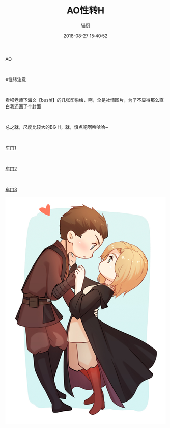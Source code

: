 ﻿---
layout: post
title: AO性转H
date: 2018-08-27 15:40:52
updated: 2019-02-02 15:14:23
comments: true
categories: [Photo]
tags: [obikin, AO, obi-wan kenobi, anakin skywalker, star wars]
author: "猫厨"
description: ""
toc: true
---

<p>AO</p> 
<p>&nbsp;<br /></p> 
<p>※性转注意</p> 
<p>&nbsp;<br /></p> 
<p>看积老师下海文【bushi】的几张印象绘，啊，全是社情图片，为了不显得那么直白我还画了个封面</p> 
<p>&nbsp;<br /></p> 
<p>总之就，尺度比较大的BG H，就，慎点吧啊哈哈哈~</p> 
<p>&nbsp;<br /></p> 
<p><a rel="nofollow" href="https://images-wixmp-ed30a86b8c4ca887773594c2.wixmp.com/intermediary/f/d97cf4c4-1f95-4c79-9e66-10b31d5fac97/dcyorwx-f3c735bd-f2fa-4f90-9794-a3fe607629ca.jpg" target="_blank"  >车门1</a></p> 
<p>&nbsp;</p> 
<p><a rel="nofollow" href="https://images-wixmp-ed30a86b8c4ca887773594c2.wixmp.com/intermediary/f/d97cf4c4-1f95-4c79-9e66-10b31d5fac97/dcyos0b-872b95ed-46ac-4ddb-9b36-0c1b763384d7.jpg" target="_blank"  >车门2</a></p> 
<p>&nbsp;<br /></p> 
<p><a rel="nofollow" href="https://images-wixmp-ed30a86b8c4ca887773594c2.wixmp.com/intermediary/f/d97cf4c4-1f95-4c79-9e66-10b31d5fac97/dcyos2z-1e3feec0-ad70-44c2-bf00-ca0eecb816f5.jpg" target="_blank"  >车门3</a></p>

![](https://raw.githubusercontent.com/alicewish/meowchain247/master/img_cVZNdzJtQk9JV2VNOGRxS3c5dlNEYkI2VWpheG5JTXY1YXUxbTM0U0d2UmcyckxpbzFkWXdBPT0.jpg)